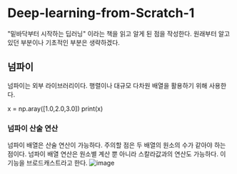 # Deep-learning-from-Scratch-1

"밑바닥부터 시작하는 딥러닝" 이라는 책을 읽고 알게 된 점을 작성한다. 
원래부터 알고 있던 부분이나 기초적인 부분은 생략하겠다. 

## 넘파이 
넘파이는 외부 라이브러리이다. 행렬이나 대규모 다차원 배열을 활용하기 위해 사용한다.

x = np.aray([1.0,2.0,3.0])
print(x)

### 넘파이 산술 연산 
넘파이 배열은 산술 연산이 가능하다. 주의할 점은 두 배열의 원소의 수가 같아야 하는 점이다. 
넘파이 배열 연산은 원소별 계산 뿐 아니라 스칼라값과의 연산도 가능하다. 이 기능을 브로드캐스트라고 한다. 
![image](https://github.com/mangoggul/Deep-learning-from-Scratch-1/assets/102888719/c5ba4938-0974-43cf-b160-b73237d7f7a4)
